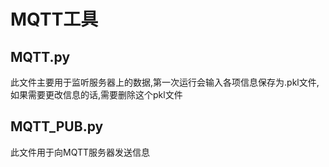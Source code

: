 # MQTT工具

## MQTT.py  

此文件主要用于监听服务器上的数据,第一次运行会输入各项信息保存为.pkl文件,如果需要更改信息的话,需要删除这个pkl文件

## MQTT_PUB.py  

此文件用于向MQTT服务器发送信息
